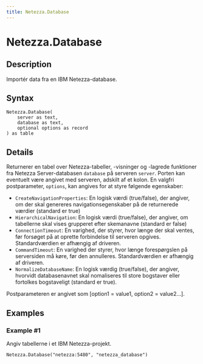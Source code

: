 ```yaml
---
title: Netezza.Database
---
```


# Netezza.Database


## Description

Importér data fra en IBM Netezza-database.


## Syntax

```powerquery
Netezza.Database(
    server as text,
    database as text,
    optional options as record
) as table
```


## Details

Returnerer en tabel over Netezza-tabeller, -visninger og -lagrede funktioner fra Netezza Server-databasen <code>database</code> på serveren <code>server</code>. Porten kan eventuelt være angivet med serveren, adskilt af et kolon. En valgfri postparameter, <code>options</code>, kan angives for at styre følgende egenskaber:<ul>        <li><code>CreateNavigationProperties</code>: En logisk værdi (true/false), der angiver, om der skal genereres navigationsegenskaber på de returnerede værdier (standard er true)</li>        <li><code>HierarchicalNavigation</code>: En logisk værdi (true/false), der angiver, om tabellerne skal vises grupperet efter skemanavne (standard er false)</li>        <li><code>ConnectionTimeout</code>: En varighed, der styrer, hvor længe der skal ventes, før forsøget på at oprette forbindelse til serveren opgives. Standardværdien er afhængig af driveren.</li>        <li><code>CommandTimeout</code>: En varighed der styrer, hvor længe forespørgslen på serversiden må køre, før den annulleres. Standardværdien er afhængig af driveren.</li><li><code>NormalizeDatabaseName</code>: En logisk værdig (true/false), der angiver, hvorvidt databasenavnet skal nomaliseres til store bogstaver eller fortolkes bogstaveligt (standard er true).</li></ul>Postparameteren er angivet som [option1 = value1, option2 = value2...].


## Examples

### Example #1 
Angiv tabellerne i et IBM Netezza-projekt.
```powerquery
Netezza.Database("netezza:5480", "netezza_database")
```



